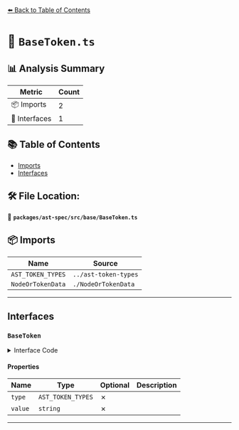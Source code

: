 [⬅️ Back to Table of Contents](../../../../index.md)

# 📄 `BaseToken.ts`

## 📊 Analysis Summary

| Metric | Count |
|--------|-------|
| 📦 Imports | 2 |
| 📐 Interfaces | 1 |

## 📚 Table of Contents

- [Imports](#imports)
- [Interfaces](#interfaces)

## 🛠️ File Location:
📂 **`packages/ast-spec/src/base/BaseToken.ts`**

## 📦 Imports

| Name | Source |
|------|--------|
| `AST_TOKEN_TYPES` | `../ast-token-types` |
| `NodeOrTokenData` | `./NodeOrTokenData` |


---

## Interfaces

### `BaseToken`

<details><summary>Interface Code</summary>

```ts
export interface BaseToken extends NodeOrTokenData {
  type: AST_TOKEN_TYPES;
  value: string;
}
```
</details>

#### Properties

| Name | Type | Optional | Description |
|------|------|----------|-------------|
| `type` | `AST_TOKEN_TYPES` | ✗ |  |
| `value` | `string` | ✗ |  |


---